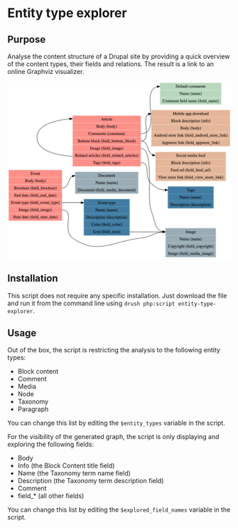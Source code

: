 # Entity type explorer

## Purpose
Analyse the content structure of a Drupal site by providing a quick overview of
the content types, their fields and relations. The result is a link to an
online Graphviz visualizer.

![Graphviz](graphviz.png)

## Installation
This script does not require any specific installation. Just download the file
and run it from the command line using `drush php:script entity-type-explorer`.

## Usage
Out of the box, the script is restricting the analysis to the following entity
types:
- Block content
- Comment
- Media
- Node
- Taxonomy
- Paragraph

You can change this list by editing the `$entity_types` variable in the script.

For the visibility of the generated graph, the script is only displaying and
exploring the following fields:
- Body
- Info (the Block Content title field)
- Name (the Taxonomy term name field)
- Description (the Taxonomy term description field)
- Comment
- field_* (all other fields)

You can change this list by editing the `$explored_field_names` variable in
the script.
